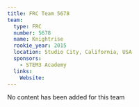 ```yaml
---
title: FRC Team 5678
team:
  type: FRC
  number: 5678
  name: Knightrise
  rookie_year: 2015
  location: Studio City, California, USA
  sponsors:
    - STEM3 Academy
  links:
    Website: 
---
```

No content has been added for this team
